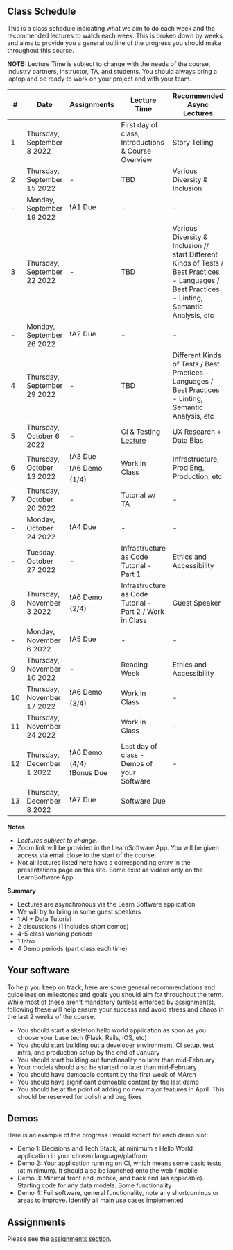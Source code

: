 ## Class Schedule

This is a class schedule indicating what we aim to do each week and the recommended lectures to watch each week. This is broken down by weeks and aims to provide you a general outline of the progress you should make throughout this course.

**NOTE:** Lecture Time is subject to change with the needs of the course, industry partners, instructor, TA, and students. You should always bring a laptop and be ready to work on your project and with your team.

| # | Date | Assignments | Lecture Time | Recommended Async Lectures |
| -- | -- | -- | -- | -- |
| 1 | Thursday, September 8 2022   | - | First day of class, Introductions & Course Overview | Story Telling |
| 2 | Thursday, September 15 2022   | - | TBD | Various Diversity & Inclusion |
| - | Monday, September 19 2022   | ❗A1 Due | - | - |
| 3 | Thursday, September 22 2022   | - | TBD | Various Diversity & Inclusion // start Different Kinds of Tests / Best Practices - Languages / Best Practices - Linting, Semantic Analysis, etc |
| - | Monday, September 26 2022   | ❗A2 Due | - | - |
| 4 | Thursday, September 29 2022   | - | TBD | Different Kinds of Tests / Best Practices - Languages / Best Practices - Linting, Semantic Analysis, etc |
| 5 | Thursday, October 6 2022  | - | [CI & Testing Lecture](https://csc491.dcsil.ca/presentations/output/ci/index.html#0) | UX Research + Data Bias |
| 6 | Thursday, October 13 2022  | ❗A3 Due<br>❗A6 Demo (1/4) | Work in Class | Infrastructure, Prod Eng, Production, etc |
| 7 | Thursday, October 20 2022  | - | Tutorial w/ TA | - | 
| - | Monday, October 24 2022  | ❗A4 Due  | - | - | 
| - | Tuesday, October 27 2022     | - | Infrastructure as Code Tutorial - Part 1 | Ethics and Accessibility | 
| 8 | Thursday, November 3 2022      | ❗A6 Demo (2/4) | Infrastructure as Code Tutorial - Part 2 / Work in Class | Guest Speaker | - | 
| - | Monday, November 6 2022  | ❗A5 Due  | - | - | 
| 9 | Thursday, November 10 2022     | - | Reading Week | Ethics and Accessibility | 
| 10 | Thursday, November 17 2022    | ❗A6 Demo (3/4) | Work in Class | - | 
| 11 | Thursday, November 24 2022    | - | Work in Class | - | 
| 12 | Thursday, December 1 2022    | ❗A6 Demo (4/4)<br>❗Bonus Due | Last day of class - Demos of your Software  | - | 
| 13 | Thursday, December 8 2022     | ❗A7 Due  |  Software Due | 

**Notes**
- _Lectures subject to change._
- Zoom link will be provided in the LearnSoftware App. You will be given access via email close to the start of the course.
- Not all lectures listed here have a corresponding entry in the presentations page on this site. Some exist as videos only on the LearnSoftware App.

**Summary**

- Lectures are asynchronous via the Learn Software application
- We will try to bring in some guest speakers
- 1 AI + Data Tutorial
- 2 discussions (1 includes short demos)
- 4-5 class working periods
- 1 Intro
- 4 Demo periods (part class each time)

## Your software

To help you keep on track, here are some general recommendations and guidelines on milestones and goals you should aim for throughout the term. While most of these aren't mandatory (unless enforced by assignments), following these will help ensure your success and avoid stress and chaos in the last 2 weeks of the course.

- You should start a skeleton hello world application as soon as you choose your base tech (Flask, Rails, iOS, etc)
- You should start building out a developer environment, CI setup, test infra, and production setup by the end of January
- You should start building out functionality no later than mid-February 
- Your models should also be started no later than mid-February
- You should have demoable content by the first week of MArch
- You should have significant demoable content by the last demo  
- You should be at the point of adding no new major features in April. This should be reserved for polish and bug fixes

## Demos

Here is an example of the progress I would expect for each demo slot:

- Demo 1: Decisions and Tech Stack, at minimum a Hello World application in your chosen language/platform
- Demo 2: Your application running on CI, which means some basic tests (at minimum). It should also be launched onto the web / mobile
- Demo 3: Minimal front end, mobile, and back end (as applicable). Starting code for any data models. Some functionality
- Demo 4: Full software, general functionality, note any shortcomings or areas to improve. Identify all main use cases implemented

## Assignments

Please see the [assignments section](../assignments/README.md).
